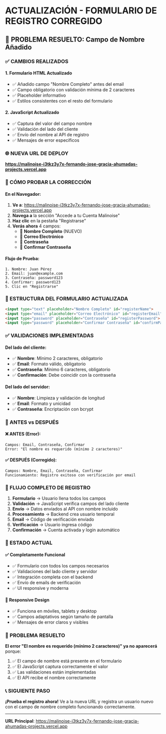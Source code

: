 # ACTUALIZACIÓN - FORMULARIO DE REGISTRO CORREGIDO

## 🎉 PROBLEMA RESUELTO: Campo de Nombre Añadido

### ✅ CAMBIOS REALIZADOS

#### 1. **Formulario HTML Actualizado**
- ✅ Añadido campo "Nombre Completo" antes del email
- ✅ Campo obligatorio con validación mínima de 2 caracteres
- ✅ Placeholder informativo
- ✅ Estilos consistentes con el resto del formulario

#### 2. **JavaScript Actualizado**
- ✅ Captura del valor del campo nombre
- ✅ Validación del lado del cliente
- ✅ Envío del nombre al API de registro
- ✅ Mensajes de error específicos

### 🌐 NUEVA URL DE DEPLOY
**https://malinoise-i3tkz3y7x-fernando-jose-gracia-ahumadas-projects.vercel.app**

### 🧪 CÓMO PROBAR LA CORRECCIÓN

#### En el Navegador:
1. **Ve a**: https://malinoise-i3tkz3y7x-fernando-jose-gracia-ahumadas-projects.vercel.app
2. **Navega a** la sección "Accede a tu Cuenta Malinoise"
3. **Haz clic** en la pestaña "Registrarse"
4. **Verás ahora** 4 campos:
   - 📝 **Nombre Completo** (NUEVO)
   - 📧 **Correo Electrónico**
   - 🔐 **Contraseña**
   - 🔐 **Confirmar Contraseña**

#### Flujo de Prueba:
```
1. Nombre: Juan Pérez
2. Email: juan@example.com
3. Contraseña: password123
4. Confirmar: password123
5. Clic en "Registrarse"
```

### 🔧 ESTRUCTURA DEL FORMULARIO ACTUALIZADA

```html
<input type="text" placeholder="Nombre Completo" id="registerName">
<input type="email" placeholder="Correo Electrónico" id="registerEmail">
<input type="password" placeholder="Contraseña" id="registerPassword">
<input type="password" placeholder="Confirmar Contraseña" id="confirmPassword">
```

### ✅ VALIDACIONES IMPLEMENTADAS

#### Del lado del cliente:
- ✅ **Nombre**: Mínimo 2 caracteres, obligatorio
- ✅ **Email**: Formato válido, obligatorio
- ✅ **Contraseña**: Mínimo 6 caracteres, obligatorio
- ✅ **Confirmación**: Debe coincidir con la contraseña

#### Del lado del servidor:
- ✅ **Nombre**: Limpieza y validación de longitud
- ✅ **Email**: Formato y unicidad
- ✅ **Contraseña**: Encriptación con bcrypt

### 🎯 ANTES vs DESPUÉS

#### ❌ ANTES (Error):
```
Campos: Email, Contraseña, Confirmar
Error: "El nombre es requerido (mínimo 2 caracteres)"
```

#### ✅ DESPUÉS (Corregido):
```
Campos: Nombre, Email, Contraseña, Confirmar
Funcionamiento: Registro exitoso con verificación por email
```

### 🔄 FLUJO COMPLETO DE REGISTRO

1. **Formulario** → Usuario llena todos los campos
2. **Validación** → JavaScript verifica campos del lado cliente
3. **Envío** → Datos enviados al API con nombre incluido
4. **Procesamiento** → Backend crea usuario temporal
5. **Email** → Código de verificación enviado
6. **Verificación** → Usuario ingresa código
7. **Confirmación** → Cuenta activada y login automático

### 🚀 ESTADO ACTUAL

#### ✅ **Completamente Funcional**
- ✅ Formulario con todos los campos necesarios
- ✅ Validaciones del lado cliente y servidor
- ✅ Integración completa con el backend
- ✅ Envío de emails de verificación
- ✅ UI responsive y moderna

#### 📱 **Responsive Design**
- ✅ Funciona en móviles, tablets y desktop
- ✅ Campos adaptativos según tamaño de pantalla
- ✅ Mensajes de error claros y visibles

### 🎉 PROBLEMA RESUELTO

**El error "El nombre es requerido (mínimo 2 caracteres)" ya no aparecerá** porque:

1. ✅ El campo de nombre está presente en el formulario
2. ✅ El JavaScript captura correctamente el valor
3. ✅ Las validaciones están implementadas
4. ✅ El API recibe el nombre correctamente

### 📞 SIGUIENTE PASO

**¡Prueba el registro ahora!** Ve a la nueva URL y registra un usuario nuevo con el campo de nombre completo funcionando correctamente.

---

**URL Principal**: https://malinoise-i3tkz3y7x-fernando-jose-gracia-ahumadas-projects.vercel.app
